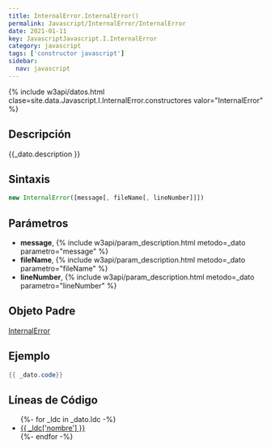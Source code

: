 ```yaml
---
title: InternalError.InternalError()
permalink: Javascript/InternalError/InternalError
date: 2021-01-11
key: JavascriptJavascript.I.InternalError
category: javascript
tags: ['constructor javascript']
sidebar: 
  nav: javascript
---
```


{% include w3api/datos.html clase=site.data.Javascript.I.InternalError.constructores valor="InternalError" %}

## Descripción
{{_dato.description }}

## Sintaxis
~~~javascript
new InternalError([message[, fileName[, lineNumber]]])
~~~

## Parámetros
* **message**,  {% include w3api/param_description.html metodo=_dato parametro="message" %}
* **fileName**,  {% include w3api/param_description.html metodo=_dato parametro="fileName" %}
* **lineNumber**,  {% include w3api/param_description.html metodo=_dato parametro="lineNumber" %}

## Objeto Padre
[InternalError](/javascript/InternalError/)

## Ejemplo
~~~java
{{ _dato.code}}
~~~

## Líneas de Código
<ul>
{%- for _ldc in _dato.ldc -%}
   <li>
       <a href="{{_ldc['url'] }}">{{ _ldc['nombre'] }}</a>
   </li>
{%- endfor -%}
</ul>
